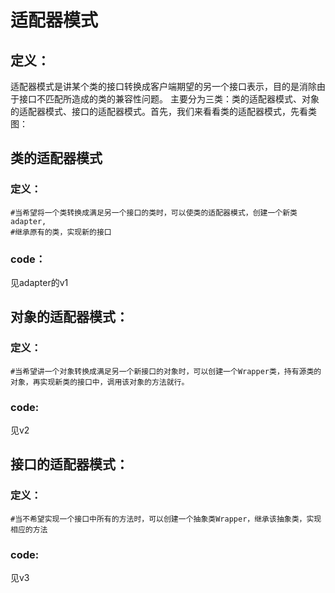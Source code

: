 # 适配器模式

## 定义：

适配器模式是讲某个类的接口转换成客户端期望的另一个接口表示，目的是消除由于接口不匹配所造成的类的兼容性问题。
主要分为三类：类的适配器模式、对象的适配器模式、接口的适配器模式。首先，我们来看看类的适配器模式，先看类图：

## 类的适配器模式

### 定义：

```shell
#当希望将一个类转换成满足另一个接口的类时，可以使类的适配器模式，创建一个新类adapter,
#继承原有的类，实现新的接口
```

### code：

见adapter的v1

## 对象的适配器模式：

### 定义：

```shell
#当希望讲一个对象转换成满足另一个新接口的对象时，可以创建一个Wrapper类，持有源类的对象，再实现新类的接口中，调用该对象的方法就行。
```

### code:

见v2

## 接口的适配器模式：

### 定义：

```shell
#当不希望实现一个接口中所有的方法时，可以创建一个抽象类Wrapper，继承该抽象类，实现相应的方法
```

### code:

见v3

